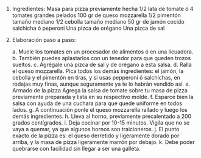 1. Ingredientes:
    Masa para pizza previamente hecha 
    1/2 lata de tomate ó 4 tomates grandes pelados 
    100 gr de queso mozzarella 
    1/2 pimentón tamaño mediano
    1/2 cebolla tamaño mediano 
    50 gr de jamón cocido salchicha ó peperoni 
    Una pizca de orégano 
    Una pizca de sal

2. Elaboración paso a paso:

    a. Muele los tomates en un procesador de alimentos ó en una licuadora. 
    b. También puedes aplastarlos con un tenedor para que queden trozos sueltos. c. Agrégale una pizca de sal y de orégano a esta salsa. 
    d. Ralla el queso mozzarella. Pica todos los demás ingredientes: el jamón, la cebolla y el pimentón en tiras, y si usas pepperoni ó salchichas, en rodajas muy finas, aunque seguramente ya te lo habrán vendido así. 
    e. Armado de la pizza Agrega la salsa de tomate sobre tu masa de pizza previamente preparada y lista en su respectivo molde. 
    f. Esparce bien la salsa con ayuda de una cuchara para que quede uniforme en todos lados. 
    g. A continuación ponle el queso mozzarella rallado y luego los demás ingredientes. 
    h. Lleva al horno, previamente precalentado a 200 grados centígrados. 
    i. Deja cocinar por 10-15 minutos. Vigila que no se vaya a quemar, ya que algunos hornos son traicioneros. 
    j. El punto exacto de la pizza es: el queso derretido y ligeramente dorado por arriba, y la masa de pizza ligeramente marrón por debajo. 
    k. Debe poder quebrarse con facilidad sin llegar a ser una galleta.


